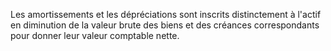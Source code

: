Les amortissements et les dépréciations sont inscrits distinctement à l'actif en diminution de la valeur brute des
biens et des créances correspondants pour donner leur valeur comptable nette.